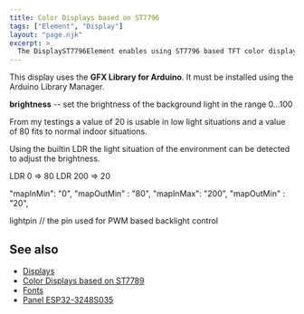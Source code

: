 ```yaml
---
title: Color Displays based on ST7796
tags: ["Element", "Display"]
layout: "page.njk"
excerpt: >
  The DisplayST7796Element enables using ST7796 based TFT color displays.
---
```


This display uses the **GFX Library for Arduino**. It must be installed using the Arduino Library Manager.


**brightness** -- set the brightness of the background light in the range 0...100

From my testings a value of 20 is usable in low light situations and a value of 80 fits to normal indoor situations.

Using the builtin LDR the light situation of the environment can be detected to adjust the brightness.

LDR 0 => 80
LDR 200 => 20

"mapInMin": "0", "mapOutMin" : "80",
"mapInMax": "200", "mapOutMin" : "20",


lightpin // the pin used for PWM based backlight control


## See also

* [Displays](/elements/display/index.md)
* [Color Displays based on ST7789](/elements/display/st7789.md)
* [Fonts](/displays/fonts.md)
* [Panel ESP32-3248S035](/boards/esp32/panel-3248S035.md)